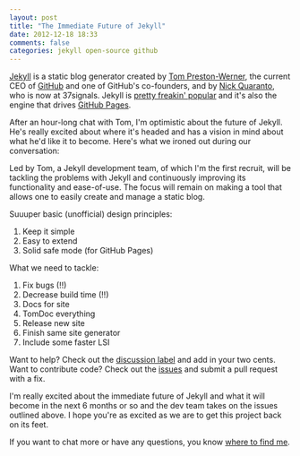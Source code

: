 ```yaml
---
layout: post
title: "The Immediate Future of Jekyll"
date: 2012-12-18 18:33
comments: false
categories: jekyll open-source github
---
```


[Jekyll][] is a static blog generator created by [Tom Preston-Werner][], the
current CEO of [GitHub][] and one of GitHub's co-founders, and by [Nick Quaranto][],
who is now at 37signals. Jekyll is [pretty freakin' popular][cite-1] and it's
also the engine that drives [GitHub Pages][].

After an hour-long chat with Tom, I'm optimistic about the future of Jekyll. He's
really excited about where it's headed and has a vision in mind about what he'd
like it to become.
Here's what we ironed out during our conversation:

Led by Tom, a Jekyll development team, of which I'm the first recruit, will
be tackling the problems with Jekyll and continuously improving its functionality
and ease-of-use. The focus will remain on making a tool that allows one to easily
create and manage a static blog.

Suuuper basic (unofficial) design principles:

1. Keep it simple
2. Easy to extend
3. Solid safe mode (for GitHub Pages)

What we need to tackle:

1. Fix bugs (!!)
2. Decrease build time (!!)
3. Docs for site
4. TomDoc everything
5. Release new site
6. Finish same site generator
7. Include some faster LSI

Want to help? Check out the [discussion label][] and add in your two cents.<br>
Want to contribute code? Check out the [issues][] and submit a pull request with
a fix.

I'm really excited about the immediate future of Jekyll and what it will become
in the next 6 months or so and the dev team takes on the issues outlined above.
I hope you're as excited as we are to get this project back on its feet.

If you want to chat more or have any questions, you know [where to find me][parkr].

[Jekyll]: http://github.com/mojombo/jekyll
[Tom Preston-Werner]: https://github.com/mojombo
[GitHub]: https://github.com
[Nick Quaranto]: https://github.com/qrush
[cite-1]: https://github.com/mojombo/jekyll/wiki/Sites
[GitHub Pages]: http://pages.github.com/
[discussion label]: http://git.io/jekyll-discussion
[issues]: https://github.com/mojombo/jekyll/issues
[parkr]: http://twitter.com/parkr
